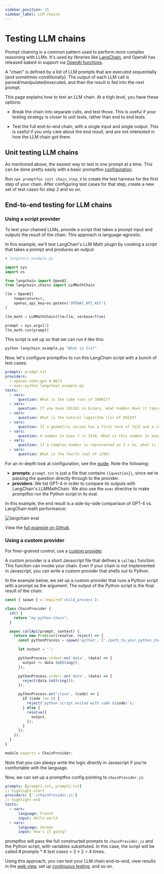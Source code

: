 ```yaml
---
sidebar_position: 25
sidebar_label: LLM chains
---
```


# Testing LLM chains

Prompt chaining is a common pattern used to perform more complex reasoning with LLMs.  It's used by libraries like [LangChain](https://langchain.readthedocs.io/), and OpenAI has released baked-in support via [OpenAI functions](https://openai.com/blog/function-calling-and-other-api-updates).

A "chain" is defined by a list of LLM prompts that are executed sequentially (and sometimes conditionally).  The output of each LLM call is parsed/manipulated/executed, and then the result is fed into the next prompt.

This page explains how to test an LLM chain.  At a high level, you have these options:

- Break the chain into separate calls, and test those.  This is useful if your testing strategy is closer to unit tests, rather than end to end tests.

- Test the full end-to-end chain, with a single input and single output.  This is useful if you only care about the end result, and are not interested in how the LLM chain got there.

## Unit testing LLM chains

As mentioned above, the easiest way to test is one prompt at a time.  This can be done pretty easily with a basic promptfoo [configuration](/docs/configuration/guide).

Run `npx promptfoo init chain_step_X` to create the test harness for the first step of your chain.  After configuring test cases for that step, create a new set of test cases for step 2 and so on.

## End-to-end testing for LLM chains

### Using a script provider

To test your chained LLMs, provide a script that takes a prompt input and outputs the result of the chain. This approach is language-agnostic.

In this example, we'll test LangChain's LLM Math plugin by creating a script that takes a prompt and produces an output:

```python
# langchain_example.py

import sys
import os

from langchain import OpenAI
from langchain.chains import LLMMathChain

llm = OpenAI(
    temperature=0,
    openai_api_key=os.getenv('OPENAI_API_KEY')
)

llm_math = LLMMathChain(llm=llm, verbose=True)

prompt = sys.argv[1]
llm_math.run(prompt)
```

This script is set up so that we can run it like this:

```bash
python langchain_example.py "What is 2+2?"
```

Now, let's configure promptfoo to run this LangChain script with a bunch of test cases:

```yaml
prompts: prompt.txt
providers:
  - openai:chat:gpt-4-0613
  - exec:python langchain_example.py
tests:
  - vars:
      question: What is the cube root of 389017?
  - vars:
      question: If you have 101101 in binary, what number does it represent in base 10?
  - vars:
      question: What is the natural logarithm (ln) of 89234?
  - vars:
      question: If a geometric series has a first term of 3125 and a common ratio of 0.008, what is the sum of the first 20 terms?
  - vars:
      question: A number in base 7 is 3526. What is this number in base 10?
  - vars:
      question: If a complex number is represented as 3 + 4i, what is its magnitude?
  - vars:
      question: What is the fourth root of 1296?
```

For an in-depth look at configuration, see the [guide](/docs/configuration/guide). Note the following:
- **prompts**: `prompt.txt` is just a file that contains `{{question}}`, since we're passing the question directly through to the provider.
- **providers**: We list GPT-4 in order to compare its outputs with LangChain's LLMMathChain.  We also use the `exec` directive to make promptfoo run the Python script in its eval.

In this example, the end result is a side-by-side comparison of GPT-4 vs. LangChain math performance:

![langchain eval](/img/docs/langchain-eval.png)

View the [full example on Github](https://github.com/promptfoo/promptfoo/tree/main/examples/langchain-python).

### Using a custom provider

For finer-grained control, use a [custom provider](/docs/providers/custom-api).

A custom provider is a short Javascript file that defines a `callApi` function.  This function can invoke your chain.  Even if your chain is not implemented in Javascript, you can write a custom provider that shells out to Python.

In the example below, we set up a custom provider that runs a Python script with a prompt as the argument.  The output of the Python script is the final result of the chain.

```js title=chainProvider.js
const { spawn } = require('child_process');

class ChainProvider {
  id() {
    return "my-python-chain";
  }

  async callApi(prompt, context) {
    return new Promise((resolve, reject) => {
      const pythonProcess = spawn('python', ['./path_to_your_python_chain.py', prompt]);

      let output = '';

      pythonProcess.stdout.on('data', (data) => {
        output += data.toString();
      });

      pythonProcess.stderr.on('data', (data) => {
        reject(data.toString());
      });

      pythonProcess.on('close', (code) => {
        if (code !== 0) {
          reject(`python script exited with code ${code}`);
        } else {
          resolve({
            output,
          });
        }
      });
    });
  }
}

module.exports = ChainProvider;
```

Note that you can always write the logic directly in Javascript if you're comfortable with the language.

Now, we can set up a promptfoo config pointing to `chainProvider.js`:

```yaml
prompts: [prompt1.txt, prompt2.txt]
// highlight-start
providers: ['./chainProvider.js']
// highlight-end
tests:
  - vars:
      language: French
      input: Hello world
  - vars:
      language: German
      input: How's it going?
```

promptfoo will pass the full constructed prompts to `chainProvider.js` and the Python script, with variables substituted.  In this case, the script will be called _# prompts_ \* _# test cases_ = 2 \* 2 = 4 times.

Using this approach, you can test your LLM chain end-to-end, view results in the [web view](/docs/usage/web-ui), set up [continuous testing](/docs/integrations/github-action), and so on.
